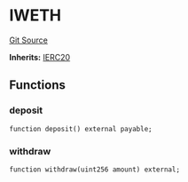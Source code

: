 # IWETH
[Git Source](https://github.com/manifoldfinance/mevETH/blob/744c86166044c40a1c176b100f17322ace7974b4/src/interfaces/IWETH.sol)

**Inherits:**
[IERC20](/docs-output/src/src/interfaces/IERC20.sol/interface.IERC20.md)


## Functions
### deposit


```solidity
function deposit() external payable;
```

### withdraw


```solidity
function withdraw(uint256 amount) external;
```

